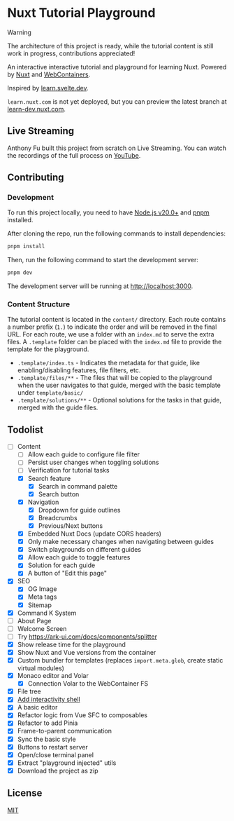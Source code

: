 # Nuxt Tutorial Playground

> [!WARNING]
> The architecture of this project is ready, while the tutorial content is still work in progress, contributions appreciated!

An interactive interactive tutorial and playground for learning Nuxt. Powered by [Nuxt](https://nuxt.com/docs) and [WebContainers](https://webcontainers.io/).

Inspired by [learn.svelte.dev](https://learn.svelte.dev).

`learn.nuxt.com` is not yet deployed, but you can preview the latest branch at [learn-dev.nuxt.com](https://learn-dev.nuxt.com).

## Live Streaming

Anthony Fu built this project from scratch on Live Streaming. You can watch the recordings of the full process on [YouTube](https://www.youtube.com/playlist?list=PL4ETc_mXFfxUGiY852jH3ctljnI2e9Rax).

## Contributing

### Development

To run this project locally, you need to have [Node.js v20.0+](https://nodejs.org/en/) and [pnpm](https://pnpm.io/) installed.

After cloning the repo, run the following commands to install dependencies:

```bash
pnpm install
```

Then, run the following command to start the development server:

```bash
pnpm dev
```

The development server will be running at [http://localhost:3000](http://localhost:3000).

### Content Structure

The tutorial content is located in the `content/` directory. Each route contains a number prefix (`1.`) to indicate the order and will be removed in the final URL. For each route, we use a folder with an `index.md` to serve the extra files. A `.template` folder can be placed with the `index.md` file to provide the template for the playground.

- `.template/index.ts` - Indicates the metadata for that guide, like enabling/disabling features, file filters, etc.
- `.template/files/**` - The files that will be copied to the playground when the user navigates to that guide, merged with the basic template under `template/basic/`
- `.template/solutions/**` - Optional solutions for the tasks in that guide, merged with the guide files.

## Todolist

- [ ] Content
  - [ ] Allow each guide to configure file filter
  - [ ] Persist user changes when toggling solutions
  - [ ] Verification for tutorial tasks
  - [x] Search feature
    - [x] Search in command palette
    - [x] Search button
  - [x] Navigation
    - [x] Dropdown for guide outlines
    - [x] Breadcrumbs
    - [x] Previous/Next buttons
  - [x] Embedded Nuxt Docs (update CORS headers)
  - [x] Only make necessary changes when navigating between guides
  - [x] Switch playgrounds on different guides
  - [x] Allow each guide to toggle features
  - [x] Solution for each guide
  - [x] A button of "Edit this page"
- [x] SEO
  - [x] OG Image
  - [x] Meta tags
  - [x] Sitemap
- [x] Command K System
- [ ] About Page
- [ ] Welcome Screen
- [ ] Try https://ark-ui.com/docs/components/splitter
- [x] Show release time for the playground
- [x] Show Nuxt and Vue versions from the container
- [x] Custom bundler for templates (replaces `import.meta.glob`, create static virtual modules)
- [x] Monaco editor and Volar
  - [x] Connection Volar to the WebContainer FS
- [x] File tree
- [x] [Add interactivity shell](https://webcontainers.io/tutorial/7-add-interactivity)
- [x] A basic editor
- [x] Refactor logic from Vue SFC to composables
- [x] Refactor to add Pinia
- [x] Frame-to-parent communication
- [x] Sync the basic style
- [x] Buttons to restart server
- [x] Open/close terminal panel
- [x] Extract "playground injected" utils
- [x] Download the project as zip

## License

[MIT](./LICENSE)

